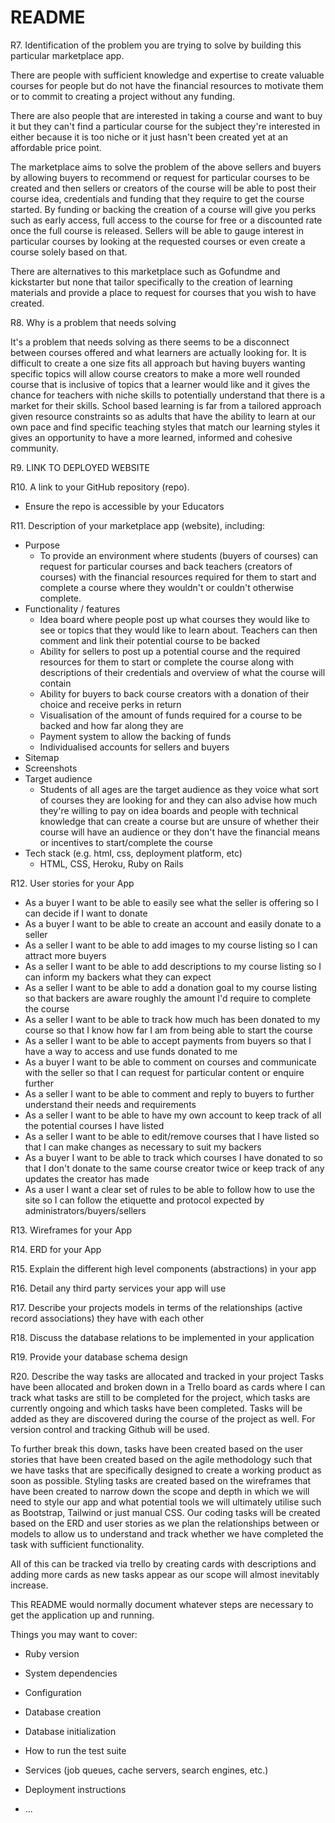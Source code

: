 # README

R7. Identification of the problem you are trying to solve by building this particular marketplace app.

There are people with sufficient knowledge and expertise to create valuable courses for people but do not have the financial resources to motivate them or to commit to creating a project without any funding. 

There are also people that are interested in taking a course and want to buy it but they can't find a particular course for the subject they're interested in either because it is too niche or it just hasn't been created yet at an affordable price point.

The marketplace aims to solve the problem of the above sellers and buyers by allowing buyers to recommend or request for particular courses to be created and then sellers or creators of the course will be able to post their course idea, credentials and funding that they require to get the course started. By funding or backing the creation of a course will give you perks such as early access, full access to the course for free or a discounted rate once the full course is released. Sellers will be able to gauge interest in particular courses by looking at the requested courses or even create a course solely based on that.

There are alternatives to this marketplace such as Gofundme and kickstarter but none that tailor specifically to the creation of learning materials and provide a place to request for courses that you wish to have created. 

R8. Why is a problem that needs solving

It's a problem that needs solving as there seems to be a disconnect between courses offered and what learners are actually looking for. It is difficult to create a one size fits all approach but having buyers wanting specific topics will allow course creators to make a more well rounded course that is inclusive of topics that a learner would like and it gives the chance for teachers with niche skills to potentially understand that there is a market for their skills. School based learning is far from a tailored approach given resource constraints so as adults that have the ability to learn at our own pace and find specific teaching styles that match our learning styles it gives an opportunity to have a more learned, informed and cohesive community.

R9. LINK TO DEPLOYED WEBSITE

R10. A link to your GitHub repository (repo).
- Ensure the repo is accessible by your Educators

R11. Description of your marketplace app (website), including:
- Purpose
    - To provide an environment where students (buyers of courses) can request for particular courses and back teachers (creators of courses) with the financial resources required for them to start and complete a course where they wouldn't or couldn't otherwise complete.
- Functionality / features
    - Idea board where people post up what courses they would like to see or topics that they would like to learn about. Teachers can then comment and link their potential course to be backed 
    - Ability for sellers to post up a potential course and the required resources for them to start or complete the course along with descriptions of their credentials and overview of what the course will contain
    - Ability for buyers to back course creators with a donation of their choice and receive perks in return
    - Visualisation of the amount of funds required for a course to be backed and how far along they are 
    - Payment system to allow the backing of funds 
    - Individualised accounts for sellers and buyers
- Sitemap
- Screenshots
- Target audience
    - Students of all ages are the target audience as they voice what sort of courses they are looking for and they can also advise how much they're willing to pay on idea boards and people with technical knowledge that can create a course but are unsure of whether their course will have an audience or they don't have the financial means or incentives to start/complete the course
- Tech stack (e.g. html, css, deployment platform, etc)
    - HTML, CSS, Heroku, Ruby on Rails

R12. User stories for your App

- As a buyer I want to be able to easily see what the seller is offering so I can decide if I want to donate
- As a buyer I want to be able to create an account and easily donate to a seller
- As a seller I want to be able to add images to my course listing so I can attract more buyers
- As a seller I want to be able to add descriptions to my course listing so I can inform my backers what they can expect
- As a seller I want to be able to add a donation goal to my course listing so that backers are aware roughly the amount I'd require to complete the course
- As a seller I want to be able to track how much has been donated to my course so that I know how far I am from being able to start the course
- As a seller I want to be able to accept payments from buyers so that I have a way to access and use funds donated to me 
- As a buyer I want to be able to comment on courses and communicate with the seller so that I can request for particular content or enquire further
- As a seller I want to be able to comment and reply to buyers to further understand their needs and requirements
- As a seller I want to be able to have my own account to keep track of all the potential courses I have listed 
- As a seller I want to be able to edit/remove courses that I have listed so that I can make changes as necessary to suit my backers
- As a buyer I want to be able to track which courses I have donated to so that I don't donate to the same course creator twice or keep track of any updates the creator has made
- As a user I want a clear set of rules to be able to follow how to use the site so I can follow the etiquette and protocol expected by administrators/buyers/sellers

R13. Wireframes for your App

R14. ERD for your App

R15. Explain the different high level components (abstractions) in your app

R16. Detail any third party services your app will use 

R17. Describe your projects models in terms of the relationships (active record associations) they have with each other

R18. Discuss the database relations to be implemented in your application

R19. Provide your database schema design

R20. Describe the way tasks are allocated and tracked in your project
Tasks have been allocated and broken down in a Trello board as cards where I can track what tasks are still to be completed for the project, which tasks are currently ongoing and which tasks have been completed. Tasks will be added as they are discovered during the course of the project as well. For version control and tracking Github will be used. 

To further break this down, tasks have been created based on the user stories that have been created based on the agile methodology such that we have tasks that are specifically designed to create a working product as soon as possible. Styling tasks are created based on the wireframes that have been created to narrow down the scope and depth in which we will need to style our app and what potential tools we will ultimately utilise such as Bootstrap, Tailwind or just manual CSS. Our coding tasks will be created based on the ERD and user stories as we plan the relationships between or models to allow us to understand and track whether we have completed the task with sufficient functionality. 

All of this can be tracked via trello by creating cards with descriptions and adding more cards as new tasks appear as our scope will almost inevitably increase. 

This README would normally document whatever steps are necessary to get the
application up and running.

Things you may want to cover:

* Ruby version

* System dependencies

* Configuration

* Database creation

* Database initialization

* How to run the test suite

* Services (job queues, cache servers, search engines, etc.)

* Deployment instructions

* ...

